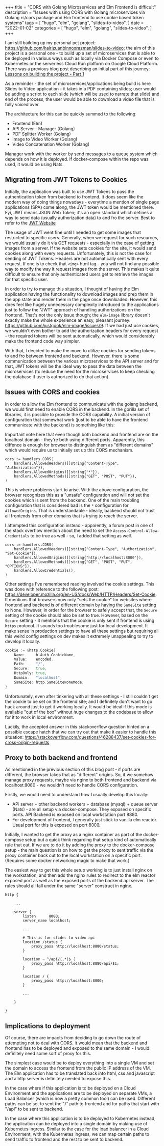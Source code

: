 +++
title = "CORS with Golang Microservices and Elm Frontend is difficult"
description = "Issues with using CORS with Golang microservices via Golang rs/cors package and Elm frontend to use cookie based token systems"
tags = [
    "hugo",
    "elm",
    "golang",
    "slides-to-video",
]
date = "2022-01-02"
categories = [
    "hugo",
    "elm",
    "golang",
    "slides-to-video",
]
+++

I am still building up my personal pet project: https://github.com/hairizuanbinnoorazman/slides-to-video; the aim of this project is a personal one - to build up a set of microservices that is able to be deployed in various ways such as locally via Docker Compose or even to Kubernetes or the serverless Cloud Run platform on Google Cloud Platform. There was a previous blog post describing an initial part of this journey: [Lessons on building the project - Part 1](/lessons-from-building-slides-to-video-app-part-1/)

As a reminder - the set of microservices/applications being build is here Slides to Video application - it takes in a PDF containing slides; user would be adding a script to each slide (which will be used to narrate that slide) and end of the process, the user would be able to download a video file that is fully voiced over.

The architecture for this can be quickly summed to the following:

- Frontend (Elm)
- API Server - Manager (Golang)
- PDF Splitter Worker (Golang)
- Image to Video Worker (Golang)
- Video Concatenation Worker (Golang)

Manager work with the worker by send messages to a queue system which depends on how it is deployed. If docker-compose within the repo was used, it would be using Nats.

## Migrating from JWT Tokens to Cookies

Initially, the application was built to use JWT Tokens to pass the authentication token from backend to frontend. It does seem like the modern way of doing things nowadays - everytime a mention of single page applications (SPA) come along, the JWT token would be mentioned there. Fyi, JWT means JSON Web Token; it's an open standard which defines a way to send data (usually authorization data) to and fro the server. Best to refer to the [JWT Website](https://jwt.io/introduction)

The usage of JWT went fine until I needed to get some images that restricted to specific users. Generally, when we request for such resources, we would usually do it via GET requests - especially in the case of getting images from a server. If the website sets cookies for the site, it would send cookies along with every requests. Unfortunately, this is not the case for sending of JWT Tokens. Headers are not automatically sent with every request. If one is to check that `<img>` html tag - you will not find any possible way to modify the way it request images from the server. This makes it quite difficult to ensure that only authenticated users get to retrieve the images for that specific user.

In order to try to manage this situation, I thought of having the Elm application having the functionality to download images and prep them in the app state and render them in the page once downloaded. However, this does feel like hugely unnecessary complexity introduced to the applications just to follow the "JWT" approach of handling authorizations on the frontend. That's not the only issue though; the `elm-image` library doesn't exactly make the whole experience an easy, pleasant journey: https://github.com/justgook/elm-image/issues/9. If we had just use cookies, we wouldn't even bother to add the authorization headers for every request - the required tokens will be sent automatically, which would considerably make the frontend code way simpler.

With that, I decided to make the move to utilize cookies for sending tokens to and fro between frontend and backend. However, there is some communication between the various microservices to the API server and for that, JWT tokens will be the ideal way to pass the data between the microservices (to reduce the need for the microservices to keep checking the database if user is authorized to do that action).

## Issues with CORS and cookies

In order to allow the Elm frontend to communicate with the golang backend, we would first need to enable CORS in the backend. In the gorilla set of libraries, it is possible to provide the CORS capability. A initial version of configuration that somewhat work (just to be able to have the frontend communicate with the backend) is something like this:

Important note here that even though both backend and frontend are on the localhost domain - they're both using different ports. Apparently, this diffence is enough for browser to distinguish them as "different domains" which would require us to initially set up this CORS mechanism.

```golang
cors := handlers.CORS(
    handlers.AllowedHeaders([]string{"Content-Type", "Authorization"}),
    handlers.AllowedOrigins([]string{"*"}),
    handlers.AllowedMethods([]string{"GET", "POST", "PUT"}),
)
```

This is where problems start to arise. With the above configuration, the browser recognizes this as a "unsafe" configuration and will not set the cookies which is sent from the backend. One of the main troubling configuration that is considered bad is the `*` configuration for `AllowedOrigins`. That is understandable - ideally, backend should not trust all frontends from other domains that is trying to reach the server.

I attempted this configuration instead - apparently, a forum post in one of the stack overflow mention about the need to set the `Access-Control-Allow-Credentials` to be true as well - so, I added that setting as well.


```golang
cors := handlers.CORS(
    handlers.AllowedHeaders([]string{"Content-Type", "Authorization", "Set-Cookie"}),
    handlers.AllowedOrigins([]string{"http://localhost:8000"}),
    handlers.AllowedMethods([]string{"GET", "POST", "PUT", "OPTIONS"}),
    handlers.AllowCredentials(),
)
```

Other settings I've remembered reading involved the cookie settings. This was done with reference to the following post: https://developer.mozilla.org/en-US/docs/Web/HTTP/Headers/Set-Cookie. It mentions that browsers now only "sets the cookie" for websites where frontend and backend is of different domain by having the `SameSite` setting to None. However, in order for the browser to safely accept that, the `Secure` setting of the cookie should also be set to true. However, based on the `Secure` setting - it mentions that the cookie is only sent if frontend is using `https` protocol. It sounds too troublesome just for local development. It make sense in production settings to have all these settings but requiring all this weird config settings on dev makes it extremely unappealing to try to develop it locally.

```go
cookie := &http.Cookie{
    Name:     h.Auth.CookieName,
    Value:    encoded,
    Path:     "/",
    Secure:   true,
    HttpOnly: true,
    Domain:   "localhost",
    SameSite: http.SameSiteNoneMode,
}
```

Unfortunately, even after tinkering with all these settings - I still couldn't get the cookie to be set on the frontend site; and I definitely don't want to go hack around just to get it working locally. It would be ideal if this mode is available "out of the box" without huge changes to the codebase to allow for it to work in local environment.

Luckily, the accepted answer in this stackoverflow question hinted on a possible escape hatch that we can try out that make it easier to handle this situation: https://stackoverflow.com/questions/46288437/set-cookies-for-cross-origin-requests

## Proxy to both backend and frontend

As mentioned in the previous section of this blog post - if ports are different, the browser takes that as "different" origins. So, if we somehow manage proxy requests, maybe via nginx to both frontend and backend via localhost:8080 - we wouldn't need to handle CORS configuration.

Firstly, we would need to understand how I usually develop this locally:

- API server + other backend workers + database (mysql) + queue server (Nats) - are all setup via docker-compose. They exposed on specific ports. API Backend is exposed on local workstation port 8880.
- For development of frontend, I generally just stick to vanilla elm reactor. Usual port for this is exposed on port 8000.

Initially, I wanted to get the proxy as a nginx container as part of the docker-compose setup but a quick think regarding that setup kind of automatically rule that out. If we are to do it by adding the proxy to the docker-compose setup - the main question is on how to get the proxy to sent traffic via the proxy container back out to the local workstation on a specific port. (Requires some docker networking magic to make that work.)

The easiest way to get this whole setup working is to just install nginx on the workstation, and then add the nginx rules to redirect to the elm reactor exposed port as well as the exposed ports of the backend api server. The rules should all fall under the same "server" construct in nginx.

```nginx
http {

    ...

    server {
        listen      8080;
        server_name localhost;

        ...

        # This is for slides to video api
        location /status {
            proxy_pass http://localhost:8880/status;
        }

        location ~ ^/api/(.*)$ {
            proxy_pass http://localhost:8880/api/$1;
        }

        location / {
            proxy_pass http://localhost:8000;
        }

        ...

    }

}        
```

## Implications to deployment

Of course, there are impacts from deciding to go down the route of attempting not to deal with CORS. It would mean that the backend and frontend has to be deployed and exposed to the same domain - I would definitely need some sort of proxy for this. 

The simplest case would be to deploy everything into a single VM and set the domain to access the frontend from the public IP address of the VM. The Elm application has to be translated back into html, css and javascript and a http server is definitely needed to expose this.

In the case where if this application is to be deployed on a Cloud Environment and the applications are to be deployed on separate VMs, a Load Balancer (which is now a pretty common tool) can be used. Different paths can be set to sent the "/" path to frontend and for paths that start with "/api" to be sent to backend.

In the case where this application is to be deployed to Kubernetes instead; the application can be deployed into a single domain by making use of Kubernetes ingress. Similar to the case for the load balancer in a Cloud Environment, with the Kubernetes ingress, we can map certain paths to send traffic to frontend and the rest to be sent to backend.

